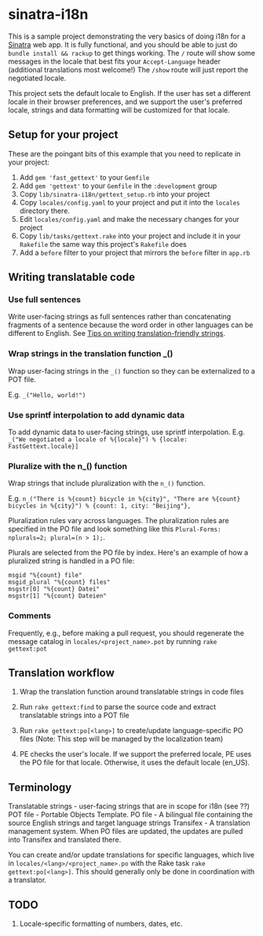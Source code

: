 # sinatra-i18n

This is a sample project demonstrating the very basics of doing i18n for a
[Sinatra](www.sinatrarb.com/) web app. It is fully functional, and you
should be able to just do `bundle install && rackup` to get things
working. The `/` route will show some messages in the locale that best fits
your `Accept-Language` header (additional translations most welcome!) The
`/show` route will just report the negotiated locale.

This project sets the default locale to English. If the user has set a different locale in their browser preferences, and we support the user's preferred locale, strings and data formatting will be customized for that locale.

## Setup for your project

These are the poingant bits of this example that you need to replicate in
your project:

1. Add `gem 'fast_gettext'` to your `Gemfile`
1. Add `gem 'gettext'` to your `Gemfile` in the `:development` group
1. Copy `lib/sinatra-i18n/gettext_setup.rb` into your project
1. Copy `locales/config.yaml` to your project and put it into the `locales`
directory there.
1. Edit `locales/config.yaml` and make the necessary changes for your
   project
1. Copy `lib/tasks/gettext.rake` into your project and include it in your
   `Rakefile` the same way this project's `Rakefile` does
1. Add a `before` filter to your project that mirrors the `before` filter
in `app.rb`

## Writing translatable code

### Use full sentences
Write user-facing strings as full sentences rather than concatenating fragments of a sentence because the word order in other languages can be different to English. See [Tips on writing translation-friendly strings](https://confluence.puppetlabs.com/display/ENG/Tips+for+writing+translation-friendly+strings).

### Wrap strings in the translation function _()
Wrap user-facing strings in the `_()` function so they can be externalized to a POT file.

E.g.  `_("Hello, world!")`

### Use sprintf interpolation to add dynamic data

To add dynamic data to user-facing strings, use sprintf interpolation.
E.g. `_("We negotiated a locale of %{locale}") % {locale:
FastGettext.locale}]`

### Pluralize with the n_() function

Wrap strings that include pluralization with the `n_()` function.

E.g. `n_("There is %{count} bicycle in %{city}", "There are %{count} bicycles in %{city}") % {count: 1, city: "Beijing"},`

Pluralization rules vary across languages. The pluralization rules are specified in the PO file and look something like this `Plural-Forms: nplurals=2; plural=(n > 1);`.

Plurals are selected from the PO file by index. Here's an example of how a
pluralized string is handled in a PO file:

    msgid "%{count} file"
    msgid_plural "%{count} files"
    msgstr[0] "%{count} Datei"
    msgstr[1] "%{count} Dateien"

### Comments

Frequently, e.g., before making a pull request, you should regenerate the
message catalog in `locales/<project_name>.pot` by running `rake
gettext:pot`

## Translation workflow

1. Wrap the translation function around translatable strings in code files

2. Run `rake gettext:find` to parse the source code and extract translatable strings into a POT file

3. Run `rake gettext:po[<lang>]` to create/update language-specific PO files (Note: This step will be managed by the localization team)

4. PE checks the user's locale. If we support the preferred locale, PE uses the PO file for that locale. Otherwise, it uses the default locale (en_US).

## Terminology

Translatable strings - user-facing strings that are in scope for i18n (see ??)
POT file - Portable Objects Template.
PO file - A bilingual file containing the source English strings and target language strings
Transifex - A translation management system. When PO files are updated, the updates are pulled into Transifex and translated there.

You can create and/or update translations for specific languages, which
live in `locales/<lang>/<project_name>.po` with the Rake task `rake gettext:po[<lang>]`. This should generally only be done in coordination with a translator.

## TODO

1. Locale-specific formatting of numbers, dates, etc.
